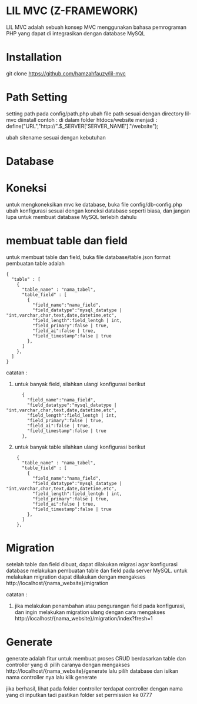 # LIL MVC (Z-FRAMEWORK)

LIL MVC adalah sebuah konsep MVC menggunakan bahasa pemrograman PHP yang dapat di integrasikan dengan database MySQL


# Installation

git clone https://github.com/hamzahfauzy/lil-mvc

# Path Setting
setting path pada config/path.php
ubah file path sesuai dengan directory lil-mvc diinstall
contoh : di dalam folder htdocs/website
menjadi : define("URL","http://".$_SERVER['SERVER_NAME']."/website");

ubah sitename sesuai dengan kebutuhan


# Database
# Koneksi
untuk mengkoneksikan mvc ke database, buka file config/db-config.php
ubah konfigurasi sesuai dengan koneksi database seperti biasa, dan jangan lupa untuk membuat database MySQL terlebih dahulu

# membuat table dan field
untuk membuat table dan field, buka file database/table.json
format pembuatan table adalah
```
{
  "table" : [
    {
      "table_name" : "nama_tabel",
      "table_field" : [
        {
          "field_name":"nama_field",
          "field_datatype":"mysql_datatype | "int,varchar,char,text,date,datetime,etc",
          "field_length":field_lentgh | int,
          "field_primary":false | true,
          "field_ai":false | true,
          "field_timestamp":false | true
        },
      ]
    },
  ]
}
```

catatan : 
1. untuk banyak field, silahkan ulangi konfigurasi berikut
```
      {
        "field_name":"nama_field",
        "field_datatype":"mysql_datatype | "int,varchar,char,text,date,datetime,etc",
        "field_length":field_lentgh | int,
        "field_primary":false | true,
        "field_ai":false | true,
        "field_timestamp":false | true
      },
```
2. untuk banyak table silahkan ulangi konfigurasi berikut
```
    {
      "table_name" : "nama_tabel",
      "table_field" : [
        {
          "field_name":"nama_field",
          "field_datatype":"mysql_datatype | "int,varchar,char,text,date,datetime,etc",
          "field_length":field_lentgh | int,
          "field_primary":false | true,
          "field_ai":false | true,
          "field_timestamp":false | true
        },
      ]
    },
```
# Migration
setelah table dan field dibuat, dapat dilakukan migrasi agar konfigurasi database melakukan pembuatan table dan field pada server MySQL.
untuk melakukan migration dapat dilakukan dengan mengakses http://localhost/{nama_website}/migration

catatan :
1. jika melakukan penambahan atau pengurangan field pada konfigurasi, dan ingin melakukan migration ulang dengan cara mengakses http://localhost/{nama_website}/migration/index?fresh=1


# Generate
generate adalah fitur untuk membuat proses CRUD berdasarkan table dan controller yang di pilih
caranya dengan mengakses http://localhost/{nama_website}/generate
lalu pilih database dan isikan nama controller nya
lalu klik generate

jika berhasil, lihat pada folder controller terdapat controller dengan nama yang di inputkan tadi
pastikan folder set permission ke 0777
